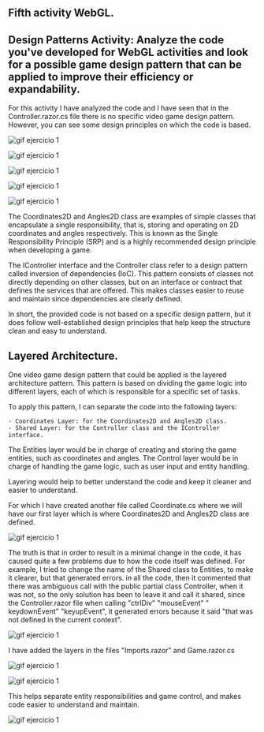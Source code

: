## Fifth activity WebGL.
## Design Patterns Activity: Analyze the code you've developed for WebGL activities and look for a possible game design pattern that can be applied to improve their efficiency or expandability.

For this activity I have analyzed the code and I have seen that in the Controller.razor.cs file there is no specific video game design pattern. However, you can see some design principles on which the code is based.

![gif ejercicio 1](/imgs/Captura6.png)

![gif ejercicio 1](/imgs/Captura7.png)

![gif ejercicio 1](/imgs/Captura8.png)

![gif ejercicio 1](/imgs/Captura9.png)

![gif ejercicio 1](/imgs/Captura10.png)

The Coordinates2D and Angles2D class are examples of simple classes that encapsulate a single responsibility, that is, storing and operating on 2D coordinates and angles respectively. This is known as the Single Responsibility Principle (SRP) and is a highly recommended design principle when developing a game.

The IController interface and the Controller class refer to a design pattern called inversion of dependencies (IoC). This pattern consists of classes not directly depending on other classes, but on an interface or contract that defines the services that are offered. This makes classes easier to reuse and maintain since dependencies are clearly defined.

In short, the provided code is not based on a specific design pattern, but it does follow well-established design principles that help keep the structure clean and easy to understand.

## Layered Architecture.
One video game design pattern that could be applied is the layered architecture pattern. This pattern is based on dividing the game logic into different layers, each of which is responsible for a specific set of tasks.

To apply this pattern, I can separate the code into the following layers:

    - Coordinates Layer: for the Coordinates2D and Angles2D class.
    - Shared Layer: for the Controller class and the IController interface.

The Entities layer would be in charge of creating and storing the game entities, such as coordinates and angles. The Control layer would be in charge of handling the game logic, such as user input and entity handling.

Layering would help to better understand the code and keep it cleaner and easier to understand.

For which I have created another file called Coordinate.cs where we will have our first layer which is where Coordinates2D and Angles2D class are defined.

![gif ejercicio 1](/imgs/Captura1.png)

The truth is that in order to result in a minimal change in the code, it has caused quite a few problems due to how the code itself was defined. For example, I tried to change the name of the Shared class to Entities, to make it clearer, but that generated errors. in all the code, then it commented that there was ambiguous call with the public partial class Controller, when it was not, so the only solution has been to leave it and call it shared, since the Controller.razor file when calling "ctrlDiv" "mouseEvent" " keydownEvent" "keyupEvent", it generated errors because it said "that was not defined in the current context".

![gif ejercicio 1](/imgs/Captura2.png)

I have added the layers in the files "Imports.razor" and Game.razor.cs

![gif ejercicio 1](/imgs/Captura3.png)

![gif ejercicio 1](/imgs/Captura4.png)

This helps separate entity responsibilities and game control, and makes code easier to understand and maintain.

![gif ejercicio 1](/imgs/Captura5.png)
